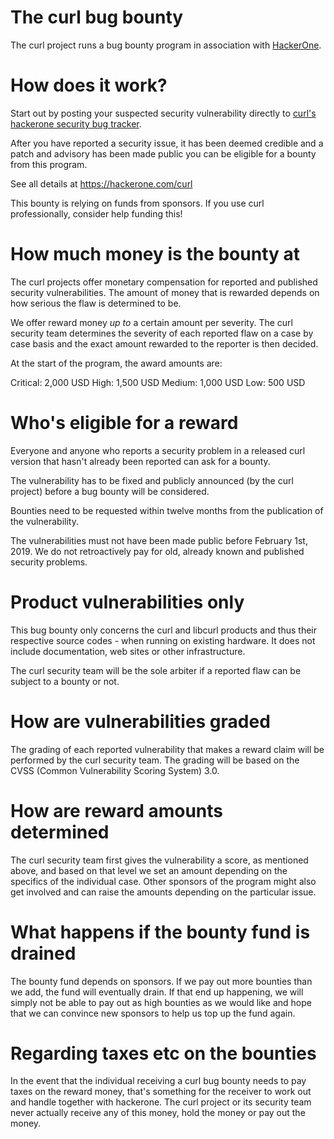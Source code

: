 # The curl bug bounty

The curl project runs a bug bounty program in association with
[HackerOne](https://www.hackerone.com/).

# How does it work?

Start out by posting your suspected security vulnerability directly to [curl's
hackerone security bug tracker](https://www.hackerone.com/curl).

After you have reported a security issue, it has been deemed credible and a
patch and advisory has been made public you can be eligible for a bounty from
this program.

See all details at https://hackerone.com/curl

This bounty is relying on funds from sponsors. If you use curl professionally,
consider help funding this!

# How much money is the bounty at

The curl projects offer monetary compensation for reported and published
security vulnerabilities. The amount of money that is rewarded depends on how
serious the flaw is determined to be.

We offer reward money *up to* a certain amount per severity. The curl security
team determines the severity of each reported flaw on a case by case basis and
the exact amount rewarded to the reporter is then decided.

At the start of the program, the award amounts are:

 Critical: 2,000 USD
 High:     1,500 USD
 Medium:   1,000 USD
 Low:        500 USD

# Who's eligible for a reward

Everyone and anyone who reports a security problem in a released curl version
that hasn't already been reported can ask for a bounty.

The vulnerability has to be fixed and publicly announced (by the curl project)
before a bug bounty will be considered.

Bounties need to be requested within twelve months from the publication of the
vulnerability.

The vulnerabilities must not have been made public before February 1st, 2019.
We do not retroactively pay for old, already known and published security
problems.

# Product vulnerabilities only

This bug bounty only concerns the curl and libcurl products and thus their
respective source codes - when running on existing hardware. It does not
include documentation, web sites or other infrastructure.

The curl security team will be the sole arbiter if a reported flaw can be
subject to a bounty or not.

# How are vulnerabilities graded

The grading of each reported vulnerability that makes a reward claim will be
performed by the curl security team. The grading will be based on the CVSS
(Common Vulnerability Scoring System) 3.0.

# How are reward amounts determined

The curl security team first gives the vulnerability a score, as mentioned
above, and based on that level we set an amount depending on the specifics of
the individual case. Other sponsors of the program might also get involved and
can raise the amounts depending on the particular issue.

# What happens if the bounty fund is drained

The bounty fund depends on sponsors. If we pay out more bounties than we add,
the fund will eventually drain. If that end up happening, we will simply not
be able to pay out as high bounties as we would like and hope that we can
convince new sponsors to help us top up the fund again.

# Regarding taxes etc on the bounties

In the event that the individual receiving a curl bug bounty needs to pay
taxes on the reward money, that's something for the receiver to work out and
handle together with hackerone. The curl project or its security team never
actually receive any of this money, hold the money or pay out the money.
